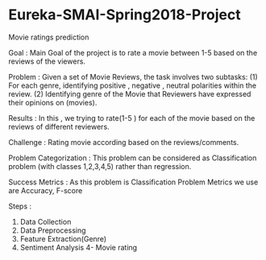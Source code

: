 # Eureka-SMAI-Spring2018-Project
Movie ratings prediction

Goal : Main Goal of the project is to rate a movie between 1-5 based on the reviews of the viewers.

Problem :
Given a set of Movie Reviews, the task involves two subtasks:
(1) For each genre, identifying positive , negative , neutral polarities within the review.
(2) Identifying genre of the Movie that Reviewers have expressed their opinions on (movies).

Results :
In this , we trying to rate(1-5 ) for each of the movie based on the reviews of different reviewers.

Challenge :
Rating movie according based on the reviews/comments.

Problem Categorization :
This problem can be considered as Classification problem (with classes 1,2,3,4,5) rather than regression.

Success Metrics :
As this problem is Classification Problem Metrics we use are Accuracy, F-score

Steps :

1. Data Collection
2. Data Preprocessing
3. Feature Extraction(Genre)
4. Sentiment Analysis
4- Movie rating
